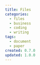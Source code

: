 ```yaml
---
title: Files
categories:
  - files
  - business
  - coding
  - writing
tags:
  - document
  - paper
created: 0.7.0
updated: 1.0.0
---
```

